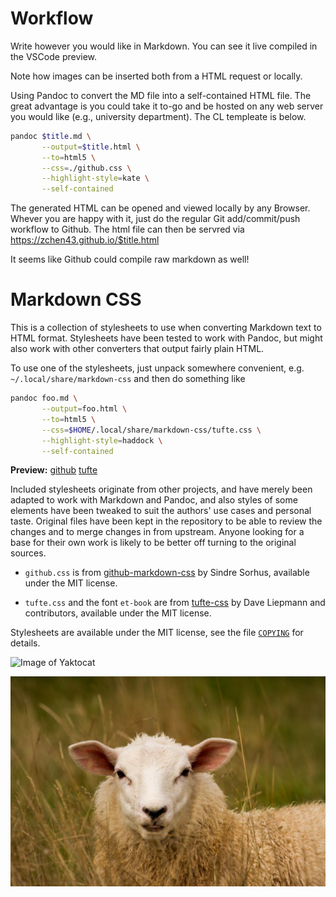 Workflow
============
Write however you would like in Markdown.
You can see it live compiled in the VSCode preview.

Note how images can be inserted both from a HTML request or 
locally. 

Using Pandoc to convert the MD file into a self-contained HTML
file. The great advantage is you could take it to-go and be hosted on any web server you would like (e.g., university department). The CL templeate is below.

```bash
pandoc $title.md \
       --output=$title.html \
       --to=html5 \
       --css=./github.css \
       --highlight-style=kate \
       --self-contained
```

The generated HTML can be opened and viewed locally by any Browser. Whever you are happy with it, just do the regular Git add/commit/push workflow to Github. The html file can then be servred via https://zchen43.github.io/$title.html

It seems like Github could compile raw markdown as well!



Markdown CSS
============

This is a collection of stylesheets to use when converting Markdown text
to HTML format. Stylesheets have been tested to work with Pandoc, but
might also work with other converters that output fairly plain HTML.

To use one of the stylesheets, just unpack somewhere convenient, e.g.
`~/.local/share/markdown-css` and then do something like

```bash
pandoc foo.md \
       --output=foo.html \
       --to=html5 \
       --css=$HOME/.local/share/markdown-css/tufte.css \
       --highlight-style=haddock \
       --self-contained
```

**Preview:**
[github](https://otsaloma.io/pub/markdown-css-github.html)
[tufte](https://otsaloma.io/pub/markdown-css-tufte.html)

Included stylesheets originate from other projects, and have merely been
adapted to work with Markdown and Pandoc, and also styles of some
elements have been tweaked to suit the authors' use cases and personal
taste. Original files have been kept in the repository to be able to
review the changes and to merge changes in from upstream. Anyone looking
for a base for their own work is likely to be better off turning to the
original sources.

* `github.css` is from [github-markdown-css][1] by Sindre Sorhus,
  available under the MIT license.

* `tufte.css` and the font `et-book` are from [tufte-css][2] by Dave
  Liepmann and contributors, available under the MIT license.

[1]: https://github.com/sindresorhus/github-markdown-css
[2]: https://github.com/edwardtufte/tufte-css

Stylesheets are available under the MIT license, see the file
[`COPYING`](COPYING) for details.


![Image of Yaktocat](https://octodex.github.com/images/yaktocat.png)

![GitHub Logo](./sheep.jpg)